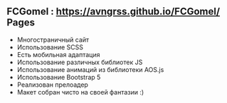 ## FCGomel : https://avngrss.github.io/FCGomel/ Pages
- Многостраничный сайт
- Использование SCSS
- Есть мобильная адаптация
- Использование различных библиотек JS
- Использование анимаций из библиотеки AOS.js
- Использование Bootstrap 5
- Реализован прелоадер
- Макет собран чисто на своей фантазии :)
